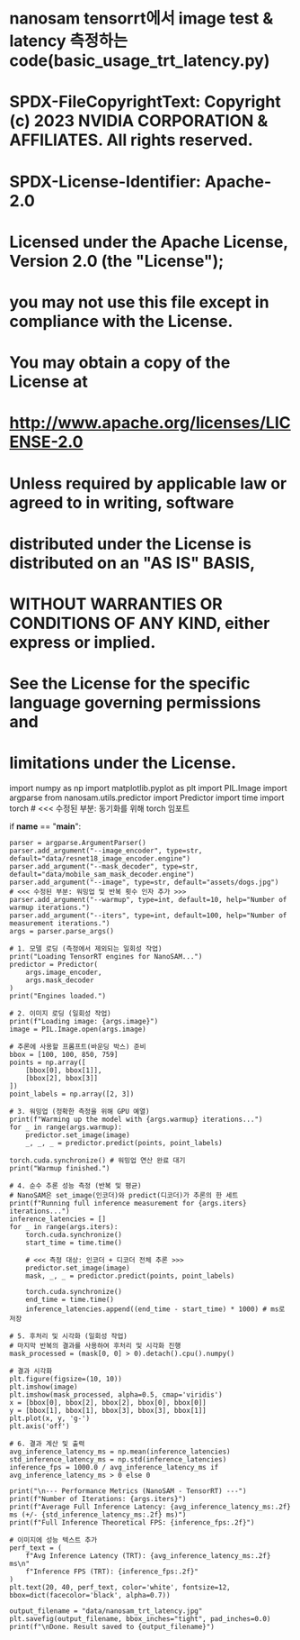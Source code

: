 # nanosam tensorrt에서 image test & latency 측정하는 code(basic_usage_trt_latency.py)

# SPDX-FileCopyrightText: Copyright (c) 2023 NVIDIA CORPORATION & AFFILIATES. All rights reserved.
# SPDX-License-Identifier: Apache-2.0
#
# Licensed under the Apache License, Version 2.0 (the "License");
# you may not use this file except in compliance with the License.
# You may obtain a copy of the License at
#
# http://www.apache.org/licenses/LICENSE-2.0
#
# Unless required by applicable law or agreed to in writing, software
# distributed under the License is distributed on an "AS IS" BASIS,
# WITHOUT WARRANTIES OR CONDITIONS OF ANY KIND, either express or implied.
# See the License for the specific language governing permissions and
# limitations under the License.

import numpy as np
import matplotlib.pyplot as plt
import PIL.Image
import argparse
from nanosam.utils.predictor import Predictor
import time
import torch # <<< 수정된 부분: 동기화를 위해 torch 임포트

if __name__ == "__main__":

    parser = argparse.ArgumentParser()
    parser.add_argument("--image_encoder", type=str, default="data/resnet18_image_encoder.engine")
    parser.add_argument("--mask_decoder", type=str, default="data/mobile_sam_mask_decoder.engine")
    parser.add_argument("--image", type=str, default="assets/dogs.jpg")
    # <<< 수정된 부분: 워밍업 및 반복 횟수 인자 추가 >>>
    parser.add_argument("--warmup", type=int, default=10, help="Number of warmup iterations.")
    parser.add_argument("--iters", type=int, default=100, help="Number of measurement iterations.")
    args = parser.parse_args()
    
    # 1. 모델 로딩 (측정에서 제외되는 일회성 작업)
    print("Loading TensorRT engines for NanoSAM...")
    predictor = Predictor(
        args.image_encoder,
        args.mask_decoder
    )
    print("Engines loaded.")

    # 2. 이미지 로딩 (일회성 작업)
    print(f"Loading image: {args.image}")
    image = PIL.Image.open(args.image)
    
    # 추론에 사용할 프롬프트(바운딩 박스) 준비
    bbox = [100, 100, 850, 759]
    points = np.array([
        [bbox[0], bbox[1]],
        [bbox[2], bbox[3]]
    ])
    point_labels = np.array([2, 3])

    # 3. 워밍업 (정확한 측정을 위해 GPU 예열)
    print(f"Warming up the model with {args.warmup} iterations...")
    for _ in range(args.warmup):
        predictor.set_image(image)
        _, _, _ = predictor.predict(points, point_labels)
    
    torch.cuda.synchronize() # 워밍업 연산 완료 대기
    print("Warmup finished.")

    # 4. 순수 추론 성능 측정 (반복 및 평균)
    # NanoSAM은 set_image(인코더)와 predict(디코더)가 추론의 한 세트
    print(f"Running full inference measurement for {args.iters} iterations...")
    inference_latencies = []
    for _ in range(args.iters):
        torch.cuda.synchronize()
        start_time = time.time()

        # <<< 측정 대상: 인코더 + 디코더 전체 추론 >>>
        predictor.set_image(image)
        mask, _, _ = predictor.predict(points, point_labels)

        torch.cuda.synchronize()
        end_time = time.time()
        inference_latencies.append((end_time - start_time) * 1000) # ms로 저장

    # 5. 후처리 및 시각화 (일회성 작업)
    # 마지막 반복의 결과를 사용하여 후처리 및 시각화 진행
    mask_processed = (mask[0, 0] > 0).detach().cpu().numpy()

    # 결과 시각화
    plt.figure(figsize=(10, 10))
    plt.imshow(image)
    plt.imshow(mask_processed, alpha=0.5, cmap='viridis')
    x = [bbox[0], bbox[2], bbox[2], bbox[0], bbox[0]]
    y = [bbox[1], bbox[1], bbox[3], bbox[3], bbox[1]]
    plt.plot(x, y, 'g-')
    plt.axis('off')

    # 6. 결과 계산 및 출력
    avg_inference_latency_ms = np.mean(inference_latencies)
    std_inference_latency_ms = np.std(inference_latencies)
    inference_fps = 1000.0 / avg_inference_latency_ms if avg_inference_latency_ms > 0 else 0

    print("\n--- Performance Metrics (NanoSAM - TensorRT) ---")
    print(f"Number of Iterations: {args.iters}")
    print(f"Average Full Inference Latency: {avg_inference_latency_ms:.2f} ms (+/- {std_inference_latency_ms:.2f} ms)")
    print(f"Full Inference Theoretical FPS: {inference_fps:.2f}")

    # 이미지에 성능 텍스트 추가
    perf_text = (
        f"Avg Inference Latency (TRT): {avg_inference_latency_ms:.2f} ms\n"
        f"Inference FPS (TRT): {inference_fps:.2f}"
    )
    plt.text(20, 40, perf_text, color='white', fontsize=12, bbox=dict(facecolor='black', alpha=0.7))
    
    output_filename = "data/nanosam_trt_latency.jpg"
    plt.savefig(output_filename, bbox_inches="tight", pad_inches=0.0)
    print(f"\nDone. Result saved to {output_filename}")
